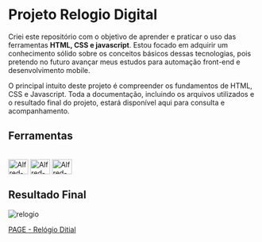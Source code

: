 # Projeto Relogio Digital

Criei este repositório com o objetivo de aprender e praticar o uso das ferramentas **HTML, CSS e javascript**. Estou focado em adquirir um conhecimento sólido sobre os conceitos básicos dessas tecnologias, pois pretendo no futuro avançar meus estudos para automação front-end e desenvolvimento mobile.

O principal intuito deste projeto é compreender os fundamentos de HTML, CSS e Javascript. Toda a documentação, incluindo os arquivos utilizados e o resultado final do projeto, estará disponível aqui para consulta e acompanhamento.

## Ferramentas
<div style="display: inline_block"><br>
  <img align="center" alt="Alfred-HTML" height="30" width="40" src="https://cdn.jsdelivr.net/gh/devicons/devicon@latest/icons/html5/html5-original.svg">
  <img align="center" alt="Alfred-CSS" height="30" width="40" src="https://cdn.jsdelivr.net/gh/devicons/devicon@latest/icons/css3/css3-original.svg">
   <img align="center" alt="Alfred-JS" height="30" width="40" src="https://cdn.jsdelivr.net/gh/devicons/devicon@latest/icons/javascript/javascript-original.svg">
  </div>
  
## Resultado Final

![relogio](https://github.com/user-attachments/assets/f362a210-6237-4574-823d-7c1a2912f090)

[PAGE - Relógio Ditial](https://alfredkraus-qa.github.io/relogio_digital/)
